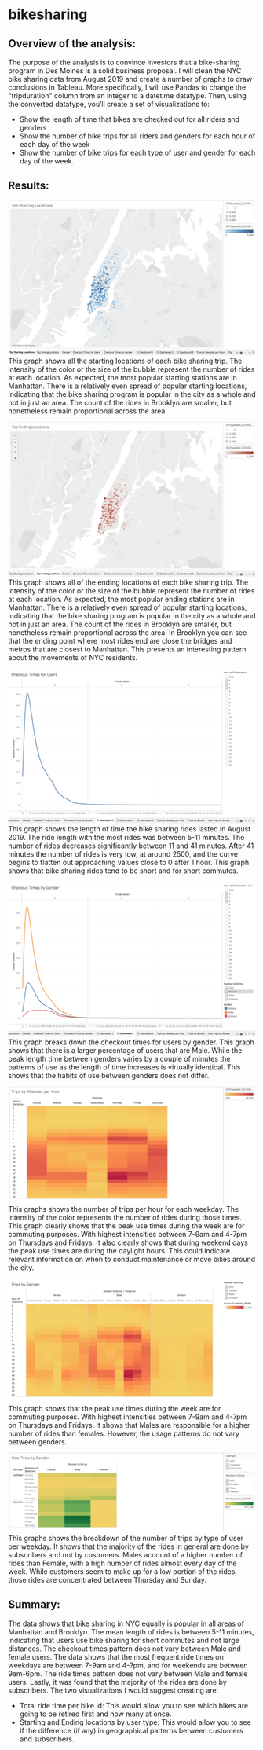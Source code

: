 # bikesharing

## Overview of the analysis: 
The purpose of the analysis is to convince investors that a bike-sharing program in Des Moines is a solid business proposal. I will clean the NYC bike sharing data from August 2019 and create a number of graphs to draw conclusions in Tableau.  More specifically, I will use Pandas to change the "tripduration" column from an integer to a datetime datatype. Then, using the converted datatype, you’ll create a set of visualizations to:
- Show the length of time that bikes are checked out for all riders and genders
- Show the number of bike trips for all riders and genders for each hour of each day of the week
- Show the number of bike trips for each type of user and gender for each day of the week.


## Results: 

![Top Starting Locations](https://github.com/andreabassetti/bikesharing/blob/main/png/Top%20Starting%20Locations.png)
This graph shows all the starting locations of each bike sharing trip. The intensity of the color or the size of the bubble represent the number of rides at each location. As expected, the most popular starting stations are in Manhattan. There is a relatively even spread of popular starting locations, indicating that the bike sharing program is popular in the city as a whole and not in just an area. The count of the rides in Brooklyn are smaller, but nonetheless remain proportional across the area. 


![Top Ending Locations](https://github.com/andreabassetti/bikesharing/blob/main/png/Top%20Ending%20Locations.png)
This graph shows all of the ending locations of each bike sharing trip. The intensity of the color or the size of the bubble represent the number of rides at each location. As expected, the most popular ending stations are in Manhattan. There is a relatively even spread of popular starting locations, indicating that the bike sharing program is popular in the city as a whole and not in just an area. The count of the rides in Brooklyn are smaller, but nonetheless remain proportional across the area. In Brooklyn you can see that the ending point where most rides end are close the bridges and metros that are closest to Manhattan. This presents an interesting pattern about the movements of NYC residents. 


![Checkout Times for Users](https://github.com/andreabassetti/bikesharing/blob/main/png/Checkout%20Times%20for%20Users.png)
This graph shows the length of time the bike sharing rides lasted in August 2019. The ride length with the most rides was between 5-11 minutes. The number of rides decreases significantly between 11 and 41 minutes. After 41 minutes the number of rides is very low, at around 2500, and the curve begins to flatten out approaching values close to 0 after 1 hour. This graph shows that bike sharing rides tend to be short and for short commutes. 


![Checkout Times by Gender](https://github.com/andreabassetti/bikesharing/blob/main/png/Checkout%20Times%20by%20Gender.png)
This graph breaks down the checkout times for users by gender. This graph shows that there is a larger percentage of users that are Male. While the peak length time between genders varies by a couple of minutes the patterns of use as the length of time increases is virtually identical. This shows that the habits of use between genders does not differ. 


![Trips by Weekday per Hour](https://github.com/andreabassetti/bikesharing/blob/main/png/Trips%20by%20Weekday%20per%20Hour.png)
This graphs shows the number of trips per hour for each weekday. The intensity of the color represents the number of rides during those times. This graph clearly shows that the peak use times during the week are for commuting purposes. With highest intensities between 7-9am and 4-7pm on Thursdays and Fridays. It also clearly shows that during weekend days the peak use times are during the daylight hours. This could indicate relevant information on when to conduct maintenance or move bikes around the city. 


![Trips by Gender](https://github.com/andreabassetti/bikesharing/blob/main/png/Trips%20by%20Gender.png)
This graph shows that the peak use times during the week are for commuting purposes. With highest intensities between 7-9am and 4-7pm on Thursdays and Fridays. It shows that Males are responsible for a higher number of rides than females. However, the usage patterns do not vary between genders. 


![User Trips by Gender.](https://github.com/andreabassetti/bikesharing/blob/main/png/User%20Trips%20by%20Gender.png)
This graphs shows the breakdown of the number of trips by type of user per weekday. It shows that the majority of the rides in general are done by subscribers and not by customers. Males account of a higher number of rides than Female, with a high number of rides almost every day of the week. While customers seem to make up for a low portion of the rides, those rides are concentrated between Thursday and Sunday. 


## Summary:
The data shows that bike sharing in NYC equally is popular in all areas of Manhattan and Brooklyn. The mean length of rides is between 5-11 minutes, indicating that users use bike sharing for short commutes and not large distances. The checkout times pattern does not vary between Male and female users. The data shows that the most frequent ride times on weekdays are between 7-9am and 4-7pm, and for weekends are between 9am-6pm. The ride times pattern does not vary between Male and female users. Lastly, it was found that the majority of the rides are done by subscribers. 
The two visualizations I would suggest creating are: 
- Total ride time per bike id: This would allow you to see which bikes are going to be retired first and how many at once. 
- Starting and Ending locations by user type: This would allow you to see if the difference (if any) in geographical patterns between customers and subscribers.
